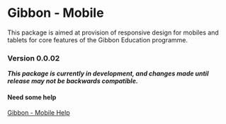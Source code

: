 # Gibbon - Mobile

This package is aimed at provision of responsive design for mobiles and tablets for core features of the Gibbon Education programme.

### Version 0.0.02

_**This package is currently in development, and changes made until release may not be backwards compatible.**_

#### Need some help

[Gibbon - Mobile Help](http://gibhelp.craigrayner.com)